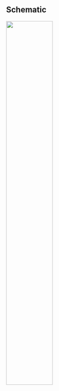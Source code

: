 























## Schematic

<img src="assets/img/product_pics/unit/mini_proto/unit_mini_proto_04.jpg" width="50%" height="50%">
